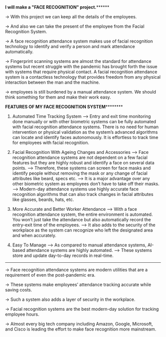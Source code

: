 **********************************************************I will make a "FACE RECOGNITION" project.****************************************************************

-> With this project we can keep all the details of the employees.

-> And also we can take the present of the employee from the Facial Recognition System.

-> A face recognition attendance system makes use of facial recognition technology to identify and verify a person and mark attendance automatically.

-> Fingerprint scanning systems are almost the standard for attendance systems but recent struggle with the pandemic has brought forth the issue with systems that        require physical contact. A facial recognition attendance system is a contactless technology that provides freedom from any physical interaction between the man        and the machine.

-> employees is still burdened by a manual attendance system. We should think something for them and make their work easy.



************************************************************FEATURES OF MY FACE RECOGNITION SYSTEM********************************************************************

1. Automated Time Tracking System
--> Entry and exit time monitoring done manually or with other biometric systems can be fully automated with facial recognition attendance systems. There is no need for human intervention or physical validation as the system’s advanced algorithms can locate and identify faces autonomously. It is effortless to track time for employees with facial recognition.

2. Facial Recognition With Ageing Changes and Accessories
--> Face recognition attendance systems are not dependent on a few facial features but they are highly robust and identify a face on several data points. 
--> Therefore, these systems can screen for face masks and identify people without removing the mask or any change of facial attributes like beard, specs etc. 
--> It is a major advantage over any other biometric system as employees don’t have to take off their masks. 
--> Modern-day attendance systems use highly accurate face recognition algorithms that can also track changes in facial attributes like glasses, beards, hats, etc.

3. More Accurate and Better Worker Attendance
--> With a face recognition attendance system, the entire environment is automated. You won’t just take the attendance but also automatically record the entry-exit time of the employees.
--> It also adds to the security of the workplace as the system can recognize who left the designated area and when accurately.

4. Easy To Manage
--> As compared to manual attendance systems, AI-based attendance systems are highly automated.
--> These systems store and update day-to-day records in real-time.

***********************************************************************************************************************************************************************


-> Face recognition attendance systems are modern utilities that are a requirement of even the post-pandemic era. 

-> These systems make employees’ attendance tracking accurate while saving costs. 

-> Such a system also adds a layer of security in the workplace. 

-> Facial recognition systems are the best modern-day solution for tracking employee hours.

-> Almost every big tech company including Amazon, Google, Microsoft, and Cisco is leading the effort to make face recognition more mainstream.


